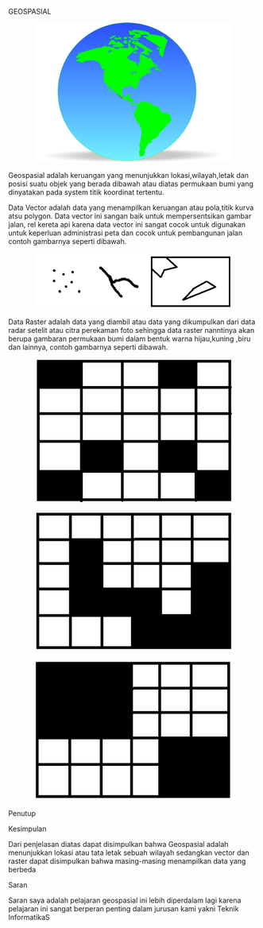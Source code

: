 GEOSPASIAL

 <p align="center">
  <img src="../../img/bumi1.jpg" width="400px">
</p>

Geospasial adalah keruangan yang menunjukkan lokasi,wilayah,letak dan posisi suatu objek yang berada dibawah atau diatas permukaan bumi yang dinyatakan pada system titik koordinat tertentu.

Data Vector adalah data yang menampilkan keruangan atau pola,titik kurva atsu polygon. Data vector ini sangan baik untuk mempersentsikan gambar jalan, rel kereta api karena data vector ini sangat cocok untuk digunakan untuk keperluan administrasi peta dan cocok untuk pembangunan jalan contoh gambarnya seperti dibawah.

<p align="center">
  <img src="../../img/4.jpg" width="400px">
</p> 

Data Raster adalah data yang diambil atau data yang dikumpulkan dari data  radar setelit atau citra perekaman foto sehingga data raster nanntinya akan  berupa gambaran permukaan bumi dalam bentuk warna hijau,kuning ,biru dan lainnya,  contoh gambarnya seperti dibawah.
<p align="center">
  <img src="../../img/1.jpg" width="400px">
</p> 
<p align="center">
  <img src="../../img/2.jpg" width="400px">
</p>
<p align="center">
  <img src="../../img/3.jpg" width="400px">
</p>  
Penutup

Kesimpulan

Dari penjelasan diatas dapat disimpulkan bahwa Geospasial adalah menunjukkan lokasi atau tata letak sebuah wilayah sedangkan vector dan raster dapat disimpulkan bahwa masing-masing menampilkan data yang berbeda

Saran

Saran saya adalah pelajaran geospasial ini lebih diperdalam lagi karena pelajaran ini sangat berperan penting dalam jurusan kami yakni Teknik InformatikaS